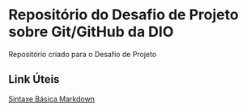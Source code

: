 # Repositório do Desafio de Projeto sobre Git/GitHub da DIO
Repositório criado para o Desafio de Projeto

## Link Úteis
[Sintaxe Básica Markdown](https://www.markdownguide.org/basic-syntax/)

